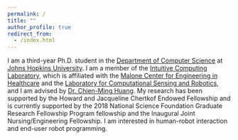 ```yaml
---
permalink: /
title: ""
author_profile: true
redirect_from:
  - /index.html
---
```

I am a third-year Ph.D. student in the <a href ="https://www.cs.jhu.edu/">Department of Computer Science</a> at <a href="https://www.jhu.edu/">Johns Hopkins University</a>. I am a member of the <a href="http://intuitivecomputing.jhu.edu/">Intuitive Computing Laboratory</a>, which is affiliated with the <a href="https://malonecenter.jhu.edu/">Malone Center for Engineering in Healthcare</a> and the <a href="https://lcsr.jhu.edu/">Laboratory for Computational Sensing and Robotics</a>, and I am advised by <a href ="https://www.cs.jhu.edu/~cmhuang/">Dr. Chien-Ming Huang</a>. My research has been supported by the Howard and Jacqueline Chertkof Endowed Fellowship and is currently supported by the 2018 National Science Foundation Graduate Research Fellowship Program fellowship and the Inaugural Joint Nursing/Engineering Fellowship. I am interested in human-robot interaction and end-user robot programming.
